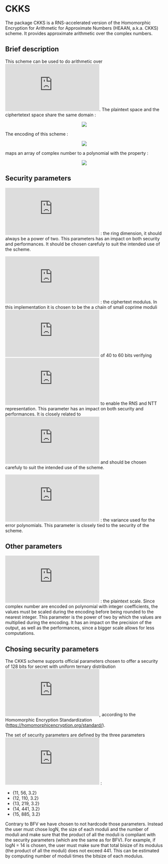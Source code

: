# CKKS

The package CKKS is a RNS-accelerated version of the Homomorphic Encryption for Arithmetic for Approximate Numbers (HEAAN, a.k.a. CKKS) scheme. It provides approximate arithmetic over the complex numbers.

## Brief description

This scheme can be used to do arithmetic over ![equation](https://latex.codecogs.com/gif.latex?%5Cmathbb%7BC%7D%5E%7BN/2%7D). The plaintext space and the ciphertetext space share the same domain :

<p align="center">
<img src="https://latex.codecogs.com/gif.latex?%5Cmathbb%7BZ%7D_Q%5BX%5D/%28X%5EN%20&plus;%201%29">
</p>

The encoding of this scheme :

<p align="center">
<img src="https://latex.codecogs.com/gif.latex?%5Cmathbb%7BC%7D%5E%7BN/2%7D%20%5Cleftrightarrow%20Z_Q%5BX%5D/%28X%5EN%20&plus;%201%29">
</p>

maps an array of complex number to a polynomial with the property :

<p align="center">
<img src="https://latex.codecogs.com/gif.latex?decode%28encode%28m_1%29%20%5Cotimes%20encode%28m_2%29%29%20%5Capprox%20m_1%20%5Codot%20m_2">
</p>


## Security parameters

![equation](https://latex.codecogs.com/gif.latex?N%20%3D%202%5E%7BlogN%7D) : the ring dimension, it should always be a power of two. This parameters has an impact on both security and performances. It should be chosen carefuly to suit the intended use of the scheme.

![equation](https://latex.codecogs.com/gif.latex?Q) : the ciphertext modulus. In this implementation it is chosen to be the a chain of small coprime moduli ![equation](https://latex.codecogs.com/gif.latex?q_i) of 40 to 60 bits verifying ![equation](https://latex.codecogs.com/gif.latex?q_i%20%5Cequiv%201%20%5Cmod%202N) to enable the RNS and NTT representation. This parameter has an impact on both security and performances. It is closely related to ![equation](https://latex.codecogs.com/gif.latex?N) and should be chosen carefuly to suit the intended use of the scheme.

![equation](https://latex.codecogs.com/gif.latex?%5Csigma) : the variance used for the error polynomials. This parameter is closely tied to the security of the scheme.

## Other parameters

![equation](https://latex.codecogs.com/gif.latex?scale) : the plaintext scale. Since complex number are encoded on polynomial with integer coefficients, the values must be scaled during the encoding before being rounded to the nearest integer. This parameter is the power of two by which the values are multiplied during the encoding. It has an impact on the precision of the output, as well as the performances, since a bigger scale allows for less computations.

## Chosing security parameters

The CKKS scheme supports official parameters chosen to offer a security of 128 bits for secret with uniform ternary distribution ![equation](https://latex.codecogs.com/gif.latex?s%20%5Cin_u%20%5C%7B-1%2C%200%2C%201%5C%7D%5EN), according to the Homomorphic Encryption Standardization (https://homomorphicencryption.org/standard/).  

The set of security parameters are defined by the three parameters ![equation](https://latex.codecogs.com/gif.latex?%5C%7Blog_2%28N%29%2C%20log_2%28Q%29%2C%20%5Csigma%5C%7D) :

- {11, 56, 3.2}
- {12, 110, 3.2}
- {13, 219, 3.2}
- {14, 441, 3.2}
- {15, 885, 3.2}

Contrary to BFV we have chosen to not hardcode those parameters. Instead the user must chose logN, the size of each moduli and the number of moduli and make sure that the product of all the moduli is compliant with the security parameters (which are the same as for BFV). For example, if logN = 14 is chosen, the user must make sure that total bisize of its modulus (the product of all the moduli) does not exceed 441. This can be estimated by computing number of moduli times the bitsize of each modulus.
